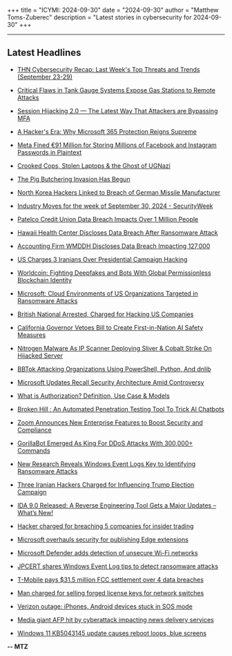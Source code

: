 +++
title = "ICYMI: 2024-09-30"
date = "2024-09-30"
author = "Matthew Toms-Zuberec"
description = "Latest stories in cybersecurity for 2024-09-30"
+++

---------------------------------------------------------------------------
## Latest Headlines
- [THN Cybersecurity Recap: Last Week's Top Threats and Trends (September 23-29)](https://thehackernews.com/2024/09/thn-cybersecurity-recap-last-weeks-top_30.html)

- [Critical Flaws in Tank Gauge Systems Expose Gas Stations to Remote Attacks](https://thehackernews.com/2024/09/critical-flaws-in-tank-gauge-systems.html)

- [Session Hijacking 2.0 — The Latest Way That Attackers are Bypassing MFA](https://thehackernews.com/2024/09/session-hijacking-20-latest-way-that.html)

- [A Hacker's Era: Why Microsoft 365 Protection Reigns Supreme](https://thehackernews.com/2024/09/why-microsoft-365-protection-reigns-supreme.html)

- [Meta Fined €91 Million for Storing Millions of Facebook and Instagram Passwords in Plaintext](https://thehackernews.com/2024/09/meta-fined-91-million-for-storing.html)

- [Crooked Cops, Stolen Laptops & the Ghost of UGNazi](https://krebsonsecurity.com/2024/09/crooked-cops-stolen-laptops-the-ghost-of-ugnazi/)

- [The Pig Butchering Invasion Has Begun](https://www.wired.com/story/pig-butchering-scam-invasion/)

- [North Korea Hackers Linked to Breach of German Missile Manufacturer](https://www.securityweek.com/north-korea-hackers-linked-to-breach-of-german-missile-manufacturer/)

- [Industry Moves for the week of September 30, 2024 - SecurityWeek](https://www.securityweek.com/industry-moves/sep-30-2024/)

- [Patelco Credit Union Data Breach Impacts Over 1 Million People](https://www.securityweek.com/patelco-credit-union-data-breach-impacts-over-1-million-people/)

- [Hawaii Health Center Discloses Data Breach After Ransomware Attack](https://www.securityweek.com/hawaii-health-center-discloses-data-breach-after-ransomware-attack/)

- [Accounting Firm WMDDH Discloses Data Breach Impacting 127,000](https://www.securityweek.com/accounting-firm-wmddh-discloses-data-breach-impacting-127000/)

- [US Charges 3 Iranians Over Presidential Campaign Hacking](https://www.securityweek.com/us-charges-3-iranian-men-over-presidential-campaign-hacking/)

- [Worldcoin: Fighting Deepfakes and Bots With Global Permissionless Blockchain Identity](https://www.securityweek.com/worldcoin-fighting-deepfakes-and-bots-with-a-global-permissionless-blockchain-identity/)

- [Microsoft: Cloud Environments of US Organizations Targeted in Ransomware Attacks](https://www.securityweek.com/microsoft-cloud-environments-of-us-organizations-targeted-in-ransomware-attacks/)

- [British National Arrested, Charged for Hacking US Companies](https://www.securityweek.com/british-national-arrested-charged-for-hacking-us-companies/)

- [California Governor Vetoes Bill to Create First-in-Nation AI Safety Measures](https://www.securityweek.com/california-governor-vetoes-bill-to-create-first-in-nation-ai-safety-measures/)

- [Nitrogen Malware As IP Scanner Deploying Sliver & Cobalt Strike On Hijacked Server](https://cybersecuritynews.com/nitrogen-malware-ip-scanner/)

- [BBTok Attacking Organizations Using PowerShell, Python, And dnlib](https://cybersecuritynews.com/bbtok-attacking-organizations/)

- [Microsoft Updates Recall Security Architecture Amid Controversy](https://cybersecuritynews.com/microsoft-recall-new-security-features/)

- [What is Authorization? Definition, Use Case & Models](https://cybersecuritynews.com/what-is-authorization/)

- [Broken Hill : An Automated Penetration Testing Tool To Trick AI Chatbots](https://cybersecuritynews.com/broken-hill-ai-penetration-tool/)

- [Zoom Announces New Enterprise Features to Boost Security and Compliance](https://cybersecuritynews.com/zoom-announces-new-enterprise-features/)

- [GorillaBot Emerged As King For DDoS Attacks With 300,000+ Commands](https://cybersecuritynews.com/gorillabot-ddos-attacks-king/)

- [New Research Reveals Windows Event Logs Key to Identifying Ransomware Attacks](https://cybersecuritynews.com/windows-event-logs-ransomware/)

- [Three Iranian Hackers Charged for Influencing Trump Election Campaign](https://cybersecuritynews.com/three-iranian-hackers-charged/)

- [IDA 9.0 Released: A Reverse Engineering Tool Gets a Major Updates – What’s New!](https://cybersecuritynews.com/ida-9-0-released/)

- [Hacker charged for breaching 5 companies for insider trading](https://www.bleepingcomputer.com/news/security/hacker-charged-for-breaching-5-companies-for-insider-trading/)

- [Microsoft overhauls security for publishing Edge extensions](https://www.bleepingcomputer.com/news/microsoft/microsoft-overhauls-security-for-publishing-edge-extensions/)

- [Microsoft Defender adds detection of unsecure Wi-Fi networks](https://www.bleepingcomputer.com/news/security/microsoft-defender-now-automatically-detects-unsecure-wi-fi-networks/)

- [JPCERT shares Windows Event Log tips to detect ransomware attacks](https://www.bleepingcomputer.com/news/security/jpcert-shares-windows-event-log-tips-to-detect-ransomware-attacks/)

- [T-Mobile pays $31.5 million FCC settlement over 4 data breaches](https://www.bleepingcomputer.com/news/security/t-mobile-pays-315-million-fcc-settlement-over-4-data-breaches/)

- [Man charged for selling forged license keys for network switches](https://www.bleepingcomputer.com/news/legal/man-charged-for-selling-forged-license-keys-for-network-switches/)

- [Verizon outage: iPhones, Android devices stuck in SOS mode](https://www.bleepingcomputer.com/news/technology/iphones-android-devices-stuck-in-sos-mode-after-verizon-outage/)

- [Media giant AFP hit by cyberattack impacting news delivery services](https://www.bleepingcomputer.com/news/security/media-giant-afp-hit-by-cyberattack-impacting-news-delivery-services/)

- [Windows 11 KB5043145 update causes reboot loops, blue screens](https://www.bleepingcomputer.com/news/microsoft/windows-11-kb5043145-update-causes-reboot-loops-blue-screens/)

**-- MTZ**